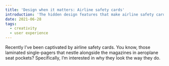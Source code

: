 ```yaml
---
title: 'Design when it matters: Airline safety cards'
introduction: 'The hidden design features that make airline safety cards surprisingly effective.'
date: 2021-06-28
tags:
  - creativity
  - user experience
---
```

Recently I’ve been captivated by airline safety cards. You know, those laminated single-pagers that nestle alongside the magazines in aeroplane seat pockets? Specifically, I’m interested in why they look the way they do.